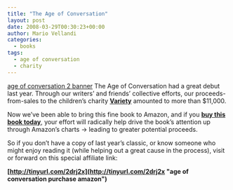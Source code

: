 ```yaml
---
title: "The Age of Conversation"
layout: post
date: 2008-03-29T00:30:23+00:00
author: Mario Vellandi
categories:
  - books
tags:
  - age of conversation
  - charity
---
```

[age of conversation 2 banner](http://tinyurl.com/2drj2x "age of conversation amazon purchase link") The Age of Conversation had a great debut last year. Through our writers&#8217; and friends&#8217; collective efforts, our proceeds-from-sales to the children&#8217;s charity **[Variety](http://www.usvariety.org/ "variety children charity")** amounted to more than $11,000.

Now we&#8217;ve been able to bring this fine book to Amazon, and if you **[buy this book today](http://tinyurl.com/2drj2x "age of conversation on amazon purchase link")**, your effort will radically help drive the book&#8217;s attention up through Amazon&#8217;s charts -> leading to greater potential proceeds.

So if you don&#8217;t have a copy of last year&#8217;s classic, or know someone who might enjoy reading it (while helping out a great cause in the process), visit or forward on this special affiliate link:

**[http://tinyurl.com/2drj2x](http://tinyurl.com/2drj2x "age of conversation purchase amazon")**
